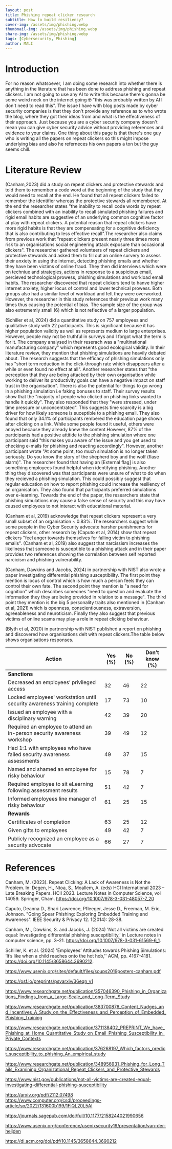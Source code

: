 ```yaml
---
layout: post
title: Phishing repeat clicker research
subtitle: How to build resiliency?
cover-img: /assets/img/phishing.webp
thumbnail-img: /assets/img/phishing.webp
share-img: /assets/img/phishing.webp
tags: [Cybersecurity, Phishing]
author: MALI
---
```




# Introduction

For no reason whatsoever, I am doing some research into whether there is anything in the literature that has been done to address phishing and repeat clickers. I am not going to use any AI to write this because there's gonna be some weird neek on the internet going 🤓 "this was probably written by AI I don't need to read this". The issue I have with blog posts made by cyber security companies is that they don't provide any reference as to who wrote the blog, where they got their ideas from and what is the effectiveness of their approach. Just because you are a cyber security company doesn't mean you can give cyber security advice without providing references and evidence to your claims. One thing about this page is that there's one guy who is writing all the papers on repeat clickers so this might impose underlying bias and also he referneces his own papers a ton but the guy seems chill.



# Literature Review 

(Canham,2023) did a study on repeat clickers and protective stewards and told them to remember a code word at the beginning of the study that they would need to recall at the end. He found that all repeat clickers failed to remember the identifier whereas the protective stewards all remembered. At the end the researcher states "the inability to recall code words by repeat clickers combined with an inability to recall simulated phishing failures and rigid email habits are suggestive of an underlying common cognitive factor at play with repeat clickers. A potential reason that repeat clickers have more rigid habits is that they are compensating for a cognitive deficiency that is also contributing to less effective recall".The researcher also claims from previous work that "repeat clickers present nearly three times more risk to an organisations social engineering attack exposure than occasional clickers". The researcher gathered volunteers of repeat clickers and protective stewards and asked them to fill out an online survery to assess their anxiety in using the internet, detecting phishing emails and whether they have been victims of online fraud. They then did interviews which were on techniue and strategies, actions in response to a suspicious email, percieved technological prowess, phishing simulations and workload email habits. The researcher discovered that repeat clickers tend to hanve higher internet anxiety, higher locus of control and lower technical prowess. Both groups also had a similar level of workload and felt they were overworked. However, the researcher in this study references their previous work many times thus causing the potential of bias. The sample size of the group was also extrememly small (6) which is not reflective of a larger population.

(Schiller et al, 2024) did a quantitative study on 757 employees and qualitative study with 22 participants. This is significant because it has higher population validity as well as represents medium to large enterprises. However, people may not be truthful in surveys and I forgot what the term is for it. The company analysed in their reserach was a "multinational manufacturing company" which represents good ecological validity. In their literature review, they mention that phishing simulations are heavily debated about. The research suggests that the efficacy of phishing simulations only has "short term reduction in the click-through rate which disappears after a while or even found no effect at all". Another researcher states that "the perception that they are being attacked by their own organisation while working to deliver its productivity goals can have a negative impact on staff trust in the organisation". There is also the potential for things to go wrong in a phishing simulation i.e faking bonuses to staff. Their survey results show that the "majority of people who clicked on phishing links wanted to handle it quickly". They also responded that they "were stressed, under time pressure or unconcentrated". This suggests time scarcity is a big driver for how likely someone is suceptible to a phishing email. They also found that only 34.1% of participants rembered the education page shown after clicking on a link. While some people found it useful, others were anoyed because they already knew the content.However, 87% of the participants had a positive attitide to the phishing simulation where one participant said "this makes you aware of the issue and you get used to checking e-mails for phishing and reacting accordingly". However, another participant wrote "At some point, too much simulation is no longer taken seriously. Do you know the story of the shepherd boy and the wolf (flase alarm)". The researcher found that having an [External flag] is also something employees found helpful when identifying phishing. Another thing they discovered was that participants were unsure of what to do when they recieved a phishing simulation. This could possibly suggest that regular education on how to report phishing could increase the resiliency of an organisation. They also found that participants preferred simulations over e-learning. Towards the end of the paper, the researchers state that phishing simulations may cause a false sense of security and this may have caused employees to not interact with educational material. 

(Canham et al, 2019) acknowledge that repeat clickers represent a very small subset of an organisation ~ 0.83%. The researchers suggest while some people in the Cyber Security advocate harsher punishments for repeat clickers, other research by (Caputo et al, 2014) show that repeat clickers "feel anger towards themselves for falling victim to phishing emails". (Canham et al, 2019) also suggest that narcissism increases the likeliness that someone is susceptible to a phishing attack and in their paper provides two references showing the correlation between self reported narcicism and phishing vulnerability. 

(Canham, Dawkins and Jacobs, 2024) in partnership with NIST also wrote a paper investigating differential phishing susceptibility. The first point they mention is locus of control which is how much a person feels they can control their own fate. The second point they mention is "a need for cognition" which describes someones "need to question and evaluate the information they they are being provided in relation to a message". The third point they mention is the big 5 personality traits also mentioned in (Canham et al, 2021) which is openness, conscientiousness, extraversion, agreeableness and neuroticism. Finally they also suggest that previous victims of online scams may play a role in repeat clicking behaviour. 

(Blyth et al, 2020) in partnership with NIST published a report on phishing and discovered how organisations delt with repeat clickers.The table below shows organisations responses.

| Action                                                        | Yes (%) | No (%) | Don’t know (%) |
|---------------------------------------------------------------|---------|--------|-----------------|
| **Sanctions**                                                 |         |        |                 |
| Decreased an employees’ privileged access                     | 32      | 46     | 22              |
| Locked employees' workstation until security awareness training complete | 17      | 73     | 10              |
| Issued an employee with a disciplinary warning                | 42      | 39     | 20              |
| Required an employee to attend an in-person security awareness workshop | 39      | 49     | 12              |
| Had 1:1 with employees who have failed security awareness assessments | 49      | 37     | 15              |
| Named and shamed an employee for risky behaviour              | 15      | 78     | 7               |
| Required employee to sit eLearning following assessment results | 51      | 42     | 7               |
| Informed employees line manager of risky behaviour            | 61      | 25     | 15              |
| **Rewards**                                                   |         |        |                 |
| Certificates of completion                                    | 63      | 25     | 12              |
| Given gifts to employees                                      | 49      | 42     | 7               |
| Publicly recognized an employee as a security advocate        | 66      | 27     | 7               |



# References

Canham, M. (2023). Repeat Clicking: A Lack of Awareness is Not the Problem. In: Degen, H., Ntoa, S., Moallem, A. (eds) HCI International 2023 – Late Breaking Papers. HCII 2023. Lecture Notes in Computer Science, vol 14059. Springer, Cham. https://doi.org/10.1007/978-3-031-48057-7_20


Caputo, Deanna D., Shari Lawrence, Pfleeger, Jesse D., Freeman, M. Eric, Johnson. "Going Spear Phishing: Exploring Embedded Training and Awareness". IEEE Security & Privacy 12. 1(2014): 28-38.

Canham, M., Dawkins, S. and Jacobs, J. (2024) 'Not all victims are created equal: Investigating differential phishing susceptibility,' in Lecture notes in computer science, pp. 3–21. https://doi.org/10.1007/978-3-031-61569-6_1.

Schiller, K. et al. (2024) 'Employees’ Attitudes towards Phishing Simulations: ‘It’s like when a child reaches onto the hot hob,’' ACM, pp. 4167–4181. https://doi.org/10.1145/3658644.3690212.

https://www.usenix.org/sites/default/files/soups2019posters-canham.pdf

https://osf.io/preprints/psyarxiv/36eqn_v1

https://www.researchgate.net/publication/357046390_Phishing_in_Organizations_Findings_from_a_Large-Scale_and_Long-Term_Study

https://www.researchgate.net/publication/383700878_Content_Nudges_and_Incentives_A_Study_on_the_Effectiveness_and_Perception_of_Embedded_Phishing_Training

https://www.researchgate.net/publication/371138402_PREPRINT_We_have_Phishing_at_Home_Quantitative_Study_on_Email_Phishing_Susceptibility_in_Private_Contexts

https://www.researchgate.net/publication/376268197_Which_factors_predict_susceptibility_to_phishing_An_empirical_study

https://www.researchgate.net/publication/348956931_Phishing_for_Long_Tails_Examining_Organizational_Repeat_Clickers_and_Protective_Stewards

https://www.nist.gov/publications/not-all-victims-are-created-equal-investigating-differential-phishing-susceptibility

https://arxiv.org/pdf/2112.07498
https://www.computer.org/csdl/proceedings-article/sp/2022/131600b199/1FlQL20L5AI

https://journals.sagepub.com/doi/full/10.1177/2158244021990656

https://www.usenix.org/conference/usenixsecurity19/presentation/van-der-heijden

https://dl.acm.org/doi/pdf/10.1145/3658644.3690212